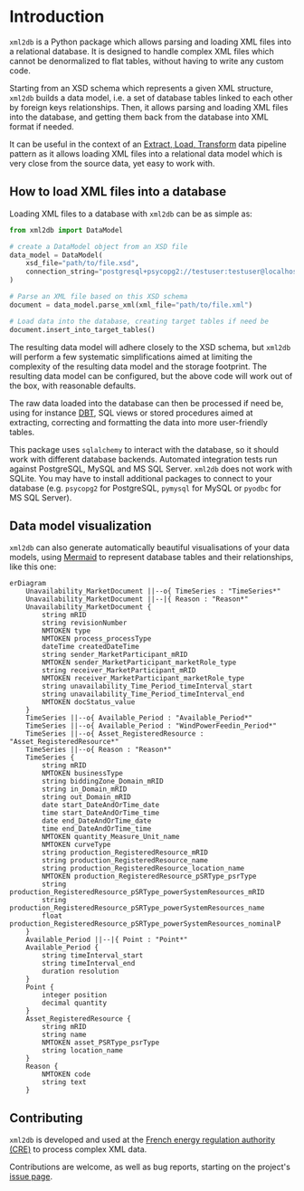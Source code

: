 # Introduction

`xml2db` is a Python package which allows parsing and loading XML files into a relational database. It is designed to handle complex XML files which 
cannot be denormalized to flat tables, without having to write any custom code.

Starting from an XSD schema which represents a given XML structure, `xml2db` builds a data model, i.e. a set of database tables linked to each other by foreign keys relationships.
Then, it allows parsing and loading XML files into the database, and getting them back from the database 
into XML format if needed.

It can be useful in the context of an [Extract, Load, Transform](https://docs.getdbt.com/terms/elt) data pipeline pattern as it allows loading XML files into a relational data model which is very close from the source data, yet easy to work with.

## How to load XML files into a database

Loading XML files to a database with `xml2db` can be as simple as:

```python
from xml2db import DataModel

# create a DataModel object from an XSD file
data_model = DataModel(
    xsd_file="path/to/file.xsd", 
    connection_string="postgresql+psycopg2://testuser:testuser@localhost:5432/testdb",
)

# Parse an XML file based on this XSD schema
document = data_model.parse_xml(xml_file="path/to/file.xml")

# Load data into the database, creating target tables if need be
document.insert_into_target_tables()
```

The resulting data model will adhere closely to the XSD schema, but `xml2db` will perform a few systematic simplifications aimed 
at limiting the complexity of the resulting data model and the storage footprint. The resulting data model can be configured, but the above code will work out of the box, with reasonable defaults.

The raw data loaded into the database can then be processed if need be, using for instance [DBT](https://www.getdbt.com/),
SQL views or stored procedures aimed at extracting, correcting and formatting the data into more user-friendly tables.

This package uses `sqlalchemy` to interact with the database, so it should work with different database backends. 
Automated integration tests run against PostgreSQL, MySQL and MS SQL Server. `xml2db` does not work with SQLite. You may
have to install additional packages to connect to your database (e.g. `psycopg2` for PostgreSQL, `pymysql` for MySQL or 
`pyodbc` for MS SQL Server).

## Data model visualization

`xml2db` can also generate automatically beautiful visualisations of your data models, using [Mermaid](https://mermaid.js.org/syntax/entityRelationshipDiagram.html) to represent database tables and their relationships,
like this one:

```mermaid
erDiagram
    Unavailability_MarketDocument ||--o{ TimeSeries : "TimeSeries*"
    Unavailability_MarketDocument ||--|{ Reason : "Reason*"
    Unavailability_MarketDocument {
        string mRID
        string revisionNumber
        NMTOKEN type
        NMTOKEN process_processType
        dateTime createdDateTime
        string sender_MarketParticipant_mRID
        NMTOKEN sender_MarketParticipant_marketRole_type
        string receiver_MarketParticipant_mRID
        NMTOKEN receiver_MarketParticipant_marketRole_type
        string unavailability_Time_Period_timeInterval_start
        string unavailability_Time_Period_timeInterval_end
        NMTOKEN docStatus_value
    }
    TimeSeries ||--o{ Available_Period : "Available_Period*"
    TimeSeries ||--o{ Available_Period : "WindPowerFeedin_Period*"
    TimeSeries ||--o{ Asset_RegisteredResource : "Asset_RegisteredResource*"
    TimeSeries ||--o{ Reason : "Reason*"
    TimeSeries {
        string mRID
        NMTOKEN businessType
        string biddingZone_Domain_mRID
        string in_Domain_mRID
        string out_Domain_mRID
        date start_DateAndOrTime_date
        time start_DateAndOrTime_time
        date end_DateAndOrTime_date
        time end_DateAndOrTime_time
        NMTOKEN quantity_Measure_Unit_name
        NMTOKEN curveType
        string production_RegisteredResource_mRID
        string production_RegisteredResource_name
        string production_RegisteredResource_location_name
        NMTOKEN production_RegisteredResource_pSRType_psrType
        string production_RegisteredResource_pSRType_powerSystemResources_mRID
        string production_RegisteredResource_pSRType_powerSystemResources_name
        float production_RegisteredResource_pSRType_powerSystemResources_nominalP
    }
    Available_Period ||--|{ Point : "Point*"
    Available_Period {
        string timeInterval_start
        string timeInterval_end
        duration resolution
    }
    Point {
        integer position
        decimal quantity
    }
    Asset_RegisteredResource {
        string mRID
        string name
        NMTOKEN asset_PSRType_psrType
        string location_name
    }
    Reason {
        NMTOKEN code
        string text
    }
```

## Contributing

`xml2db` is developed and used at the [French energy regulation authority (CRE)](https://www.cre.fr/) to process complex XML data.

Contributions are welcome, as well as bug reports, starting on the project's 
[issue page](https://github.com/cre-dev/xml2db/issues).

    
